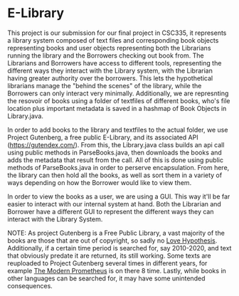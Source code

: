 # E-Library
This project is our submission for our final project in CSC335, it represents a library system composed of text files and corresponding book objects representing books and user objects representing both the Librarians running the library and the Borrowers checking out book from. The Librarians and Borrowers have access to different tools, representing the different ways they interact with the Library system, with the Librarian having greater authority over the borrowers. This lets the hypothetical librarians manage the "behind the scenes" of the library, while the Borrowers can only interact very minimally. Additionally, we are represnting the resovoir of books using a folder of textfiles of different books, who's file location plus important metadata is saved in a hashmap of Book Objects in Library.java.

In order to add books to the library and textfiles to the actual folder, we use Project Gutenberg, a free public E-Library, and its associated API (https://gutendex.com/). From this, the Library.java class builds an api call using public methods in ParseBooks.java, then downloads the books and adds the metadata that result from the call. All of this is done using public methods of ParseBooks.java in order to perserve encapsulation. From here, the library can then hold all the books, as well as sort them in a variety of ways depending on how the Borrower would like to view them. 

In order to view the books as a user, we are using a GUI. This way it'll be far easier to interact with our internal system at hand. Both the Librarian and Borrower have a different GUI to represent the different ways they can interact with the Library System.

NOTE: As project Gutenberg is a Free Public Library, a vast majority of the books are those that are out of copyright, so sadly no <u>Love Hypothesis</u>. Additionally, if a certain time period is searched for, say 2010-2020, and text that obviously predate it are returned, its still working. Some texts are reuploaded to Project Gutenberg several times in different years, for example <u>The Modern Prometheus</u> is on there 8 time. Lastly, while books in other languages can be searched for, it may have some unintended consequences.



